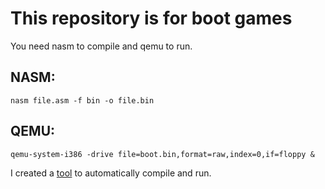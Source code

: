 # This repository is for boot games

You need nasm to compile and qemu to run.

## NASM:
`nasm file.asm -f bin -o file.bin`
## QEMU:
`qemu-system-i386 -drive file=boot.bin,format=raw,index=0,if=floppy &`

I created a [tool](https://github.com/BrunoAgst/toolkit/tree/main/asm-compile) to automatically compile and run.
